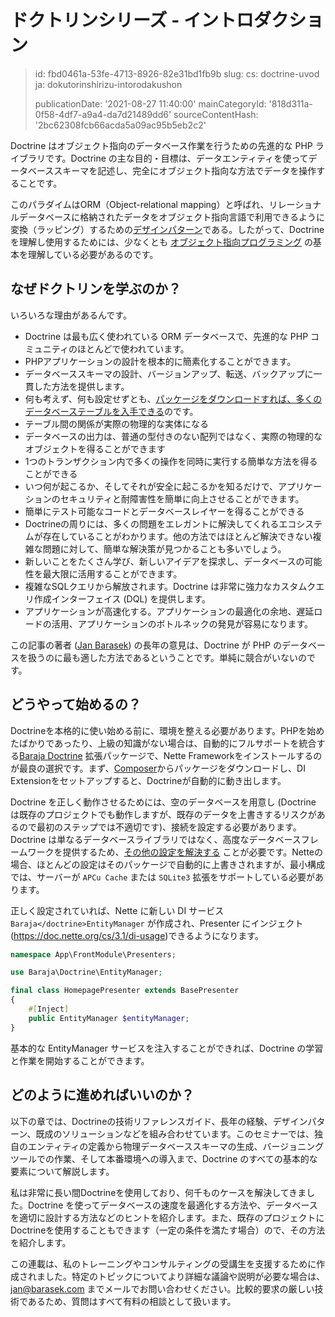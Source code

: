 ドクトリンシリーズ - イントロダクション
=====================

> id: fbd0461a-53fe-4713-8926-82e31bd1fb9b
> slug:
> 	cs: doctrine-uvod
> 	ja: dokutorinshirizu-intorodakushon
> 
> publicationDate: '2021-08-27 11:40:00'
> mainCategoryId: '818d311a-0f58-4df7-a9a4-da7d21489dd6'
> sourceContentHash: '2bc62308fcb66acda5a09ac95b5eb2c2'

Doctrine はオブジェクト指向のデータベース作業を行うための先進的な PHP ライブラリです。Doctrine の主な目的・目標は、データエンティティを使ってデータベーススキーマを記述し、完全にオブジェクト指向な方法でデータを操作することです。

このパラダイムはORM（Object-relational mapping）と呼ばれ、リレーショナルデータベースに格納されたデータをオブジェクト指向言語で利用できるように変換（ラッピング）するための[デザインパターン](/design-patterns)である。したがって、Doctrine を理解し使用するためには、少なくとも [オブジェクト指向プログラミング](/oop) の基本を理解している必要があるのです。

なぜドクトリンを学ぶのか？
------------------------

いろいろな理由があるんです。

- Doctrine は最も広く使われている ORM データベースで、先進的な PHP コミュニティのほとんどで使われています。
- PHPアプリケーションの設計を根本的に簡素化することができます。
- データベーススキーマの設計、バージョンアップ、転送、バックアップに一貫した方法を提供します。
- 何も考えず、何も設定せずとも、[パッケージをダウンロードすれば、多くのデータベーステーブルを入手できる](https://github.com/baraja-core/shop-product)のです。
- テーブル間の関係が実際の物理的な実体になる
- データベースの出力は、普通の型付きのない配列ではなく、実際の物理的なオブジェクトを得ることができます
- 1つのトランザクション内で多くの操作を同時に実行する簡単な方法を得ることができる
- いつ何が起こるか、そしてそれが安全に起こるかを知るだけで、アプリケーションのセキュリティと耐障害性を簡単に向上させることができます。
- 簡単にテスト可能なコードとデータベースレイヤーを得ることができる
- Doctrineの周りには、多くの問題をエレガントに解決してくれるエコシステムが存在していることがわかります。他の方法ではほとんど解決できない複雑な問題に対して、簡単な解決策が見つかることも多いでしょう。
- 新しいことをたくさん学び、新しいアイデアを探求し、データベースの可能性を最大限に活用することができます。
- 複雑なSQLクエリから解放されます。Doctrine は非常に強力なカスタムクエリ作成インターフェイス (DQL) を提供します。
- アプリケーションが高速化する。アプリケーションの最適化の余地、遅延ロードの活用、アプリケーションのボトルネックの発見が容易になります。

この記事の著者 ([Jan Barasek](https://baraja.cz)) の長年の意見は、Doctrine が PHP のデータベースを扱うのに最も適した方法であるということです。単純に競合がいないのです。

どうやって始めるの？
----------

Doctrineを本格的に使い始める前に、環境を整える必要があります。PHPを始めたばかりであったり、上級の知識がない場合は、自動的にフルサポートを統合する[Baraja Doctrine](https://github.com/baraja-core/doctrine) 拡張パッケージで、Nette Frameworkをインストールするのが最良の選択です。まず、[Composer](/composer)からパッケージをダウンロードし、DI Extensionをセットアップすると、Doctrineが自動的に動き出します。

Doctrine を正しく動作させるためには、空のデータベースを用意し (Doctrine は既存のプロジェクトでも動作しますが、既存のデータを上書きするリスクがあるので最初のステップでは不適切です)、接続を設定する必要があります。Doctrine は単なるデータベースライブラリではなく、高度なデータベースフレームワークを提供するため、[その他の設定を解決する](/configure-connections-with-baraja-doctrine) ことが必要です。Netteの場合、ほとんどの設定はそのパッケージで自動的に上書きされますが、最小構成では、サーバーが `APCu Cache` または `SQLite3` 拡張をサポートしている必要があります。

正しく設定されていれば、Nette に新しい DI サービス `Baraja</doctrine>EntityManager` が作成され、Presenter にインジェクト(https://doc.nette.org/cs/3.1/di-usage)できるようになります。

```php
namespace App\FrontModule\Presenters;

use Baraja\Doctrine\EntityManager;

final class HomepagePresenter extends BasePresenter
{
	#[Inject]
	public EntityManager $entityManager;
}
```

基本的な EntityManager サービスを注入することができれば、Doctrine の学習と作業を開始することができます。

どのように進めればいいのか？
--------

以下の章では、Doctrineの技術リファレンスガイド、長年の経験、デザインパターン、既成のソリューションなどを組み合わせています。このセミナーでは、独自のエンティティの定義から物理データベーススキーマの生成、バージョニングツールでの作業、そして本番環境への導入まで、Doctrine のすべての基本的な要素について解説します。

私は非常に長い間Doctrineを使用しており、何千ものケースを解決してきました。Doctrine を使ってデータベースの速度を最適化する方法や、データベースを適切に設計する方法などのヒントを紹介します。また、既存のプロジェクトにDoctrineを使用することもできます（一定の条件を満たす場合）ので、その方法を紹介します。

この連載は、私のトレーニングやコンサルティングの受講生を支援するために作成されました。特定のトピックについてより詳細な議論や説明が必要な場合は、jan@barasek.com までメールでお問い合わせください。比較的要求の厳しい技術であるため、質問はすべて有料の相談として扱います。
